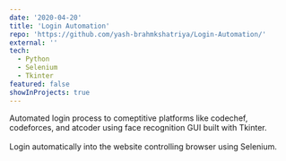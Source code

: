 ```yaml
---
date: '2020-04-20'
title: 'Login Automation'
repo: 'https://github.com/yash-brahmkshatriya/Login-Automation/'
external: ''
tech:
  - Python
  - Selenium
  - Tkinter
featured: false
showInProjects: true
---
```


Automated login process to comeptitive platforms like codechef, codeforces, and atcoder using face recognition GUI built with
Tkinter.
\
\
Login automatically into the website controlling browser using Selenium.
